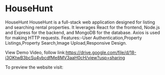 # HouseHunt
HouseHunt HouseHunt is a full-stack web application designed for listing and searching rental properties. It leverages React for the frontend, Node.js and Express for the backend, and MongoDB for the database. Axios is used for making HTTP requests. Features:-User Authentication,Property Listings,Property Search,Image Upload,Responsive Design.

View Demo Video, follow link:https://drive.google.com/file/d/18-i3OKtwB3bcSu4vbcdfMe8MV3aaH0cH/view?usp=sharing

To preview the website visit:
